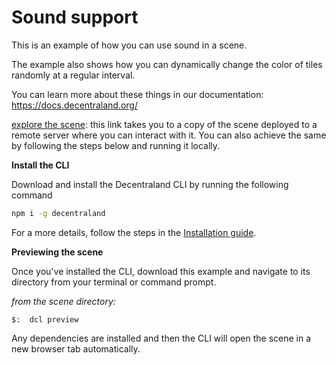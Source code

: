 # Sound support

This is an example of how you can use sound in a scene.

The example also shows how you can dynamically change the color of tiles randomly at a regular interval.


You can learn more about these things in our documentation: https://docs.decentraland.org/

[explore the scene](https://dcl-project-lolxizhsmy.now.sh/?position=-1%2C-1): this link takes you to a copy of the scene deployed to a remote server where you can interact with it. You can also achieve the same by following the steps below and running it locally.

**Install the CLI**

Download and install the Decentraland CLI by running the following command

```bash
npm i -g decentraland
```

For a more details, follow the steps in the [Installation guide](https://docs.decentraland.org/documentation/installation-guide/).


**Previewing the scene**


Once you've installed the CLI, download this example and navigate to its directory from your terminal or command prompt.

_from the scene directory:_

```
$:  dcl preview
```

Any dependencies are installed and then the CLI will open the scene in a new browser tab automatically.
